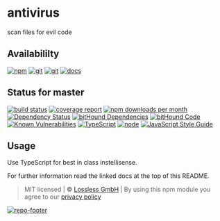# antivirus
scan files for evil code

## Availabililty
[![npm](https://pushrocks.gitlab.io/assets/repo-button-npm.svg)](https://www.npmjs.com/package/antivirus)
[![git](https://pushrocks.gitlab.io/assets/repo-button-git.svg)](https://GitLab.com/pushrocks/antivirus)
[![git](https://pushrocks.gitlab.io/assets/repo-button-mirror.svg)](https://github.com/pushrocks/antivirus)
[![docs](https://pushrocks.gitlab.io/assets/repo-button-docs.svg)](https://pushrocks.gitlab.io/antivirus/)

## Status for master
[![build status](https://GitLab.com/pushrocks/antivirus/badges/master/build.svg)](https://GitLab.com/pushrocks/antivirus/commits/master)
[![coverage report](https://GitLab.com/pushrocks/antivirus/badges/master/coverage.svg)](https://GitLab.com/pushrocks/antivirus/commits/master)
[![npm downloads per month](https://img.shields.io/npm/dm/antivirus.svg)](https://www.npmjs.com/package/antivirus)
[![Dependency Status](https://david-dm.org/pushrocks/antivirus.svg)](https://david-dm.org/pushrocks/antivirus)
[![bitHound Dependencies](https://www.bithound.io/github/pushrocks/antivirus/badges/dependencies.svg)](https://www.bithound.io/github/pushrocks/antivirus/master/dependencies/npm)
[![bitHound Code](https://www.bithound.io/github/pushrocks/antivirus/badges/code.svg)](https://www.bithound.io/github/pushrocks/antivirus)
[![Known Vulnerabilities](https://snyk.io/test/npm/antivirus/badge.svg)](https://snyk.io/test/npm/antivirus)
[![TypeScript](https://img.shields.io/badge/TypeScript-2.x-blue.svg)](https://nodejs.org/dist/latest-v6.x/docs/api/)
[![node](https://img.shields.io/badge/node->=%206.x.x-blue.svg)](https://nodejs.org/dist/latest-v6.x/docs/api/)
[![JavaScript Style Guide](https://img.shields.io/badge/code%20style-standard-brightgreen.svg)](http://standardjs.com/)

## Usage
Use TypeScript for best in class instellisense.

For further information read the linked docs at the top of this README.

> MIT licensed | **&copy;** [Lossless GmbH](https://lossless.gmbh)
| By using this npm module you agree to our [privacy policy](https://lossless.gmbH/privacy.html)

[![repo-footer](https://pushrocks.gitlab.io/assets/repo-footer.svg)](https://push.rocks)
